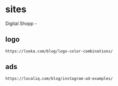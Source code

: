 ﻿# sites

Digital Shopp -
 ## logo
    https://looka.com/blog/logo-color-combinations/
 ## ads
    https://localiq.com/blog/instagram-ad-examples/
